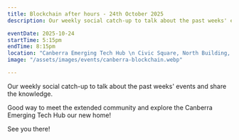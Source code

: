 ```yaml
---
title: Blockchain after hours - 24th October 2025
description: Our weekly social catch-up to talk about the past weeks' events and share the knowledge.

eventDate: 2025-10-24
startTime: 5:15pm
endTime: 8:15pm
location: "Canberra Emerging Tech Hub \n Civic Square, North Building, 180 London Circuit, Canberra"
image: "/assets/images/events/canberra-blockchain.webp"

---
```


Our weekly social catch-up to talk about the past weeks' events and share the knowledge.

Good way to meet the extended community and explore the Canberra Emerging Tech Hub our new home!

See you there!

